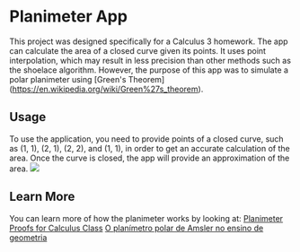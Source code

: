 # Planimeter App

This project was designed specifically for a Calculus 3 homework. The app can calculate the area of a closed curve given its points. It uses point interpolation, which may result in less precision than other methods such as the shoelace algorithm. However, the purpose of this app was to simulate a polar planimeter using [Green's Theorem] (https://en.wikipedia.org/wiki/Green%27s_theorem).

## Usage
To use the application, you need to provide points of a closed curve, such as (1, 1), (2, 1), (2, 2), and (1, 1), in order to get an accurate calculation of the area. Once the curve is closed, the app will provide an approximation of the area.
![](usage.gif)

## Learn More

You can learn more of how the planimeter works by looking at:
[Planimeter Proofs for Calculus Class](https://sites.icmc.usp.br/szani/sma332/material/PlanimetersCalculusRevised.pdf)
[O planímetro polar de Amsler no ensino de geometria](https://www.fc.unesp.br/Home/Departamentos/Matematica/revistacqd2228/v19a04-o-planimetro-polar-de-amsler-no-ensino.pdf)
